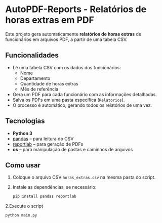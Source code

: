 # AutoPDF-Reports - Relatórios de horas extras em PDF

Este projeto gera automaticamente **relatórios de horas extras** de funcionários em arquivos PDF, a partir de uma tabela CSV.

## Funcionalidades

- Lê uma tabela CSV com os dados dos funcionários:
  - Nome
  - Departamento
  - Quantidade de horas extras
  - Mês de referência
- Gera um PDF para cada funcionário com as informações detalhadas.
- Salva os PDFs em uma pasta específica (`Relatorios`).
- O processo é automático, gerando todos os relatórios de uma vez.

## Tecnologias

- **Python 3**
- [pandas](https://pandas.pydata.org/) – para leitura do CSV
- [reportlab](https://www.reportlab.com/) – para geração de PDFs
- **os** – para manipulação de pastas e caminhos de arquivos

## Como usar

1. Coloque o arquivo CSV `horas_extras.csv` na mesma pasta do script.
2. Instale as dependências, se necessário:

    ```bash
    pip install pandas reportlab

2.Execute o script

```bash
python main.py
